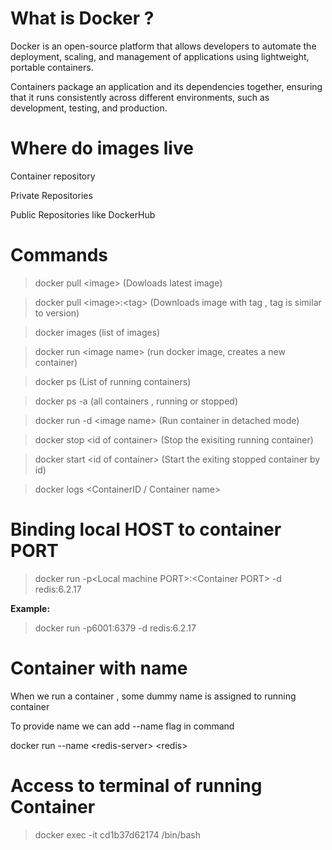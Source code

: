 # What is Docker ?

Docker is an open-source platform that allows developers to automate the deployment, scaling, and management of applications using lightweight, portable containers. 

Containers package an application and its dependencies together, ensuring that it runs consistently across different environments, such as development, testing, and production.

# Where do images live

Container repository

Private Repositories

Public Repositories like DockerHub


# Commands

 > docker pull \<image\> (Dowloads latest image)

 > docker pull \<image\>:\<tag\> (Downloads image with tag , tag is similar to version)
 
 > docker images (list of images)

 > docker run \<image name\> (run docker image, creates a new container)

 > docker ps (List of running containers)

 > docker ps -a (all containers , running or stopped)

 > docker run -d \<image name\> (Run container in detached mode)

 > docker stop \<id of container\> (Stop the exisiting running container)

 > docker start \<id of container\> (Start the exiting stopped container by id)

 > docker logs \<ContainerID / Container name\>

# Binding local HOST to container PORT

> docker run -p\<Local machine PORT\>:\<Container PORT\> -d redis:6.2.17

**Example:**

> docker run -p6001:6379 -d redis:6.2.17

# Container with name

When we run a container , some dummy name is assigned to running container

To provide name we can add --name flag in command

docker run --name \<redis-server\> \<redis\>

# Access to terminal of running Container

> docker exec -it cd1b37d62174 /bin/bash


